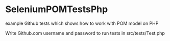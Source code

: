 # SeleniumPOMTestsPhp
example Github tests which shows how to work with POM model on PHP

 Write Github.com username and password to run tests  in src/tests/Test.php
